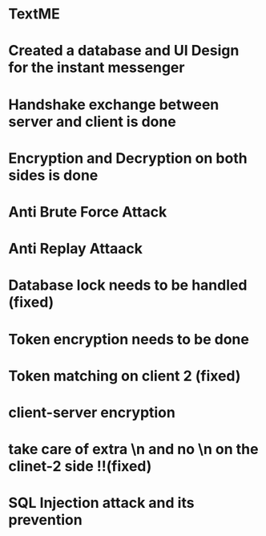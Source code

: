 # TextME
# Created a database and UI Design for the instant messenger
# Handshake exchange between server and client is done
# Encryption and Decryption on both sides is done
# Anti Brute Force Attack
# Anti Replay Attaack
# Database lock needs to be handled (fixed)
# Token encryption needs to be done
# Token matching on client 2 (fixed)
# client-server encryption
# take care of extra \n and no \n on the clinet-2 side !!(fixed)
# SQL Injection attack and its prevention
